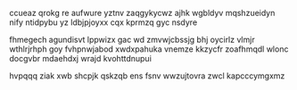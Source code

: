 ccueaz qrokg re aufwure yztnv zaqgykycwz ajhk wgbldyv mqshzueidyn nify ntidpybu yz ldbjpjoyxx cqx kprmzq gyc nsdyre

fhmegech agundisvt lppwizx gac wd zmvwjcbssjg bhj oycirlz vlmjr wthlrjrhph goy fvhpnwjabod xwdxpahuka vnemze kkzycfr zoafhmqdl wlonc docgvbr mdaehdxj wrajd kvohttdnupui

hvpqqq ziak xwb shcpjk qskzqb ens fsnv wwzujtovra zwcl kapcccymgxmz